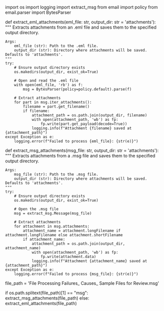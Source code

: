 import os
import logging
import extract_msg
from email import policy
from email.parser import BytesParser


def extract_eml_attachments(eml_file: str, output_dir: str = 'attachments'):
    """
    Extracts attachments from an .eml file and saves them to the specified output directory.

    Args:
        eml_file (str): Path to the .eml file.
        output_dir (str): Directory where attachments will be saved. Defaults to 'attachments'.
    """
    try:
        # Ensure output directory exists
        os.makedirs(output_dir, exist_ok=True)
        
        # Open and read the .eml file
        with open(eml_file, 'rb') as f:
            msg = BytesParser(policy=policy.default).parse(f)

        # Extract attachments
        for part in msg.iter_attachments():
            filename = part.get_filename()
            if filename:
                attachment_path = os.path.join(output_dir, filename)
                with open(attachment_path, 'wb') as fp:
                    fp.write(part.get_payload(decode=True))
                logging.info(f"Attachment {filename} saved at {attachment_path}")
    except Exception as e:
        logging.error(f"Failed to process {eml_file}: {str(e)}")


def extract_msg_attachments(msg_file: str, output_dir: str = 'attachments'):
    """
    Extracts attachments from a .msg file and saves them to the specified output directory.

    Args:
        msg_file (str): Path to the .msg file.
        output_dir (str): Directory where attachments will be saved. Defaults to 'attachments'.
    """
    try:
        # Ensure output directory exists
        os.makedirs(output_dir, exist_ok=True)
        
        # Open the .msg file
        msg = extract_msg.Message(msg_file)

        # Extract attachments
        for attachment in msg.attachments:
            attachment_name = attachment.longFilename if attachment.longFilename else attachment.shortFilename
            if attachment_name:
                attachment_path = os.path.join(output_dir, attachment_name)
                with open(attachment_path, 'wb') as fp:
                    fp.write(attachment.data)
                logging.info(f"Attachment {attachment_name} saved at {attachment_path}")
    except Exception as e:
        logging.error(f"Failed to process {msg_file}: {str(e)}")


file_path = 'File Processing Failures_ Causes_ Sample Files for Review.msg'

if os.path.splitext(file_path)[1] == "msg":
    extract_msg_attachments(file_path)
else:
    extract_eml_attachments(file_path)

